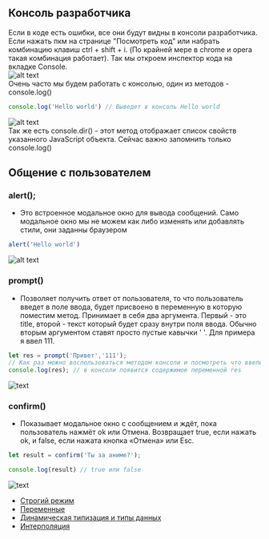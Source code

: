 ## Консоль разработчика ##

Если в коде есть ошибки, все они будут видны в консоли разработчика.
Если нажать пкм на странице "Посмотреть код" или набрать комбинацию клавиш ctrl + shift + i. (По крайней мере в chrome и opera такая комбинация работает).
Так мы откроем инспектор кода на вкладке Console.<br>
![alt text](https://github.com/Aquariids/MyJS/blob/main/app/img/console.png)<br>
Очень часто мы будем работать с консолью, один из методов - console.log()
```javaScript
console.log('Hello world') // Выведет в консоль Hello world
```
![alt text](https://github.com/Aquariids/MyJS/blob/main/app/img/hello.png)<br>
Так же есть console.dir() - этот метод отображает список свойств указанного JavaScript объекта. Сейчас важно запомнить только console.log()

## Общение с пользователем ##

### alert(); ###
 - Это встроенное модальное окно для вывода сообщений. Само модальное окно мы не можем как либо изменять или добавлять стили, они заданны браузером 
```javaScript
alert('Hello world')
```
![alt text](https://github.com/Aquariids/MyJS/blob/main/app/img/alert.png)<br>
### prompt() ###
- Позволяет получить ответ от пользователя, то что пользователь введет в поле ввода, будет присвоено в переменную в которую поместим метод. Принимает в себя два аргумента. Первый - это title, второй - текст который будет сразу внутри поля ввода. Обычно вторым аргументом ставят просто пустые кавычки ' '.  Для примера я ввел 111.
```javaScript
let res = prompt('Привет','111');
// Как раз можно воспользоваться методом консоли и посмотреть что ввели.
console.log(res); // в консоли появится содержимое переменной res
```
![text](https://github.com/Aquariids/MyJS/blob/main/app/img/prompt.png)<br>
### confirm() ###
-  Показывает модальное окно с сообщением и ждёт, пока пользователь нажмёт ok или Отмена. Возвращает true, если нажать ok, и false, если нажата кнопка «Отмена» или Esc.
```javaScript
let result = confirm('Ты за аниме?');

console.log(result) // true или false
```
![text](https://github.com/Aquariids/MyJS/blob/main/app/img/confirm.png)<br>





- [Строгий режим](https://github.com/Aquariids/MyJS/blob/main/app/Programming/Basic%20js/use%20strict.md)<br>
- [Переменные](https://github.com/Aquariids/MyJS/blob/main/app/Programming/Basic%20js/Variables.md)<br>
- [Динамическая типизация и типы данных](https://github.com/Aquariids/MyJS/blob/main/app/Programming/Basic%20js/Data%20types%20and%20dynamic%20typing.md)<br>
- [Интерполяция](https://github.com/Aquariids/MyJS/blob/main/app/Programming/Basic%20js/Interpolation.md 'Интерполяция')<br>
